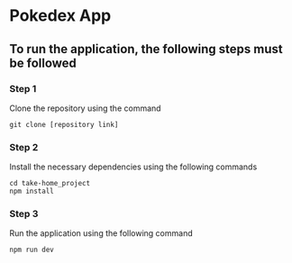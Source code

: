 # **Pokedex App**

## To run the application, the following steps must be followed

### Step 1
Clone the repository using the command
```
git clone [repository link]
```

### Step 2
Install the necessary dependencies using the following commands
```
cd take-home_project
npm install
```

### Step 3
Run the application using the following command
```
npm run dev
```